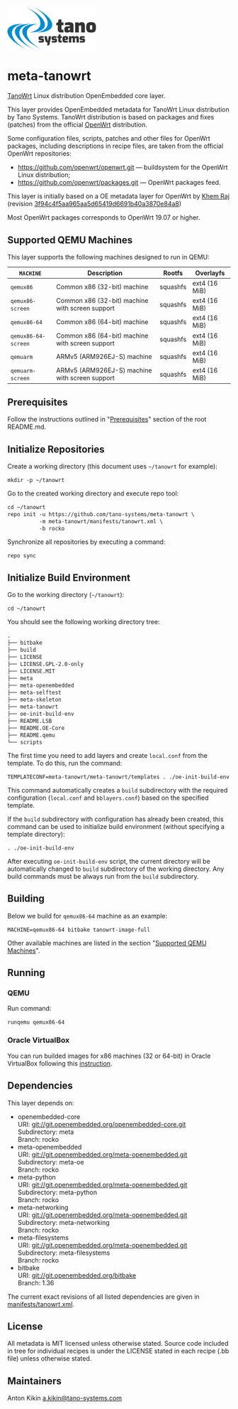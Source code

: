 
<img src="./docs/tano-logo.svg" width="200">

# meta-tanowrt

[TanoWrt](https://github.com/tano-systems/meta-tanowrt) Linux distribution OpenEmbedded core layer.

This layer provides OpenEmbedded metadata for TanoWrt Linux distribution by Tano Systems. TanoWrt distribution is based on packages and fixes (patches) from the official [OpenWrt](https://openwrt.org/) distribution.

Some configuration files, scripts, patches and other files for OpenWrt packages, including descriptions in recipe files, are taken from the official OpenWrt repositories:
- https://github.com/openwrt/openwrt.git — buildsystem for the OpenWrt Linux distribution;
- https://github.com/openwrt/packages.git — OpenWrt packages feed.

This layer is initially based on a OE metadata layer for OpenWrt by [Khem Raj](https://github.com/kraj/meta-openwrt) (revision [3f94c4f5aa965aa5d65419d6691b40a3870e84a8](https://github.com/kraj/meta-openwrt/commit/3f94c4f5aa965aa5d65419d6691b40a3870e84a8))

Most OpenWrt packages corresponds to OpenWrt 19.07 or higher.

## Supported QEMU Machines

This layer supports the following machines designed to run in QEMU:

| `MACHINE`           | Description                                      | Rootfs   | Overlayfs      |
| ------------------- | ------------------------------------------------ | -------- | -------------- |
| `qemux86`           | Common x86 (32-bit) machine                      | squashfs | ext4 (16 MiB)  |
| `qemux86-screen`    | Common x86 (32-bit) machine with screen support  | squashfs | ext4 (16 MiB)  |
| `qemux86-64`        | Common x86 (64-bit) machine                      | squashfs | ext4 (16 MiB)  |
| `qemux86-64-screen` | Common x86 (64-bit) machine with screen support  | squashfs | ext4 (16 MiB)  |
| `qemuarm`           | ARMv5 (ARM926EJ-S) machine                       | squashfs | ext4 (16 MiB)  |
| `qemuarm-screen`    | ARMv5 (ARM926EJ-S) machine with screen support   | squashfs | ext4 (16 MiB)  |

## Prerequisites

Follow the instructions outlined in "[Prerequisites](../README.md#Prerequisites)" section of the root README.md.

## Initialize Repositories

Create a working directory (this document uses `~/tanowrt` for example):
```shell
mkdir -p ~/tanowrt
```

Go to the created working directory and execute repo tool:
```shell
cd ~/tanowrt
repo init -u https://github.com/tano-systems/meta-tanowrt \
          -m meta-tanowrt/manifests/tanowrt.xml \
          -b rocko
```

Synchronize all repositories by executing a command:
```shell
repo sync
```

## Initialize Build Environment

Go to the working directory (`~/tanowrt`):
```shell
cd ~/tanowrt
```

You should see the following working directory tree:
```
.
├── bitbake
├── build
├── LICENSE
├── LICENSE.GPL-2.0-only
├── LICENSE.MIT
├── meta
├── meta-openembedded
├── meta-selftest
├── meta-skeleton
├── meta-tanowrt
├── oe-init-build-env
├── README.LSB
├── README.OE-Core
├── README.qemu
└── scripts
```

The first time you need to add layers and create `local.conf` from the template. To do this, run the command:
```shell
TEMPLATECONF=meta-tanowrt/meta-tanowrt/templates . ./oe-init-build-env
```

This command automatically creates a `build` subdirectory with the required configuration (`local.conf` and `bblayers.conf`) based on the specified template.

If the `build` subdirectory with configuration has already been created, this command can be used to initialize build environment (without specifying a template directory):
```shell
. ./oe-init-build-env
```

After executing `oe-init-build-env` script, the current directory will be automatically changed to `build` subdirectory of the working directory. Any build commands must be always run from the `build` subdirectory.

## Building

Below we build for `qemux86-64` machine as an example:
```shell
MACHINE=qemux86-64 bitbake tanowrt-image-full
```

Other available machines are listed in the section "[Supported QEMU Machines](#Supported-QEMU-Machines)".

## Running

### QEMU

Run command:
```shell
runqemu qemux86-64
```

### Oracle VirtualBox

You can run builded images for x86 machines (32 or 64-bit) in Oracle VirtualBox following this [instruction](docs/virtualbox.md).

## Dependencies

This layer depends on:

* openembedded-core  
  URI: <git://git.openembedded.org/openembedded-core.git>  
  Subdirectory: meta  
  Branch: rocko  
* meta-openembedded  
  URI: <git://git.openembedded.org/meta-openembedded.git>  
  Subdirectory: meta-oe  
  Branch: rocko  
* meta-python  
  URI: <git://git.openembedded.org/meta-openembedded.git>  
  Subdirectory: meta-python  
  Branch: rocko  
* meta-networking  
  URI: <git://git.openembedded.org/meta-openembedded.git>  
  Subdirectory: meta-networking  
  Branch: rocko  
* meta-filesystems  
  URI: <git://git.openembedded.org/meta-openembedded.git>  
  Subdirectory: meta-filesystems  
  Branch: rocko  
* bitbake  
  URI: <git://git.openembedded.org/bitbake>  
  Branch: 1.36  

The current exact revisions of all listed dependencies are given in [manifests/tanowrt.xml](manifests/tanowrt.xml).

## License

All metadata is MIT licensed unless otherwise stated. Source code included in tree for individual recipes is under the LICENSE stated in each recipe (.bb file) unless otherwise stated.

## Maintainers

Anton Kikin <a.kikin@tano-systems.com>
